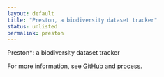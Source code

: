 ```yaml
---
layout: default
title: "Preston, a biodiversity dataset tracker"
status: unlisted
permalink: preston
---
```


Preston*: a biodiversity dataset tracker 

For more information, see [GitHub](https://github.com/bio-guoda/preston) and [process](process).

